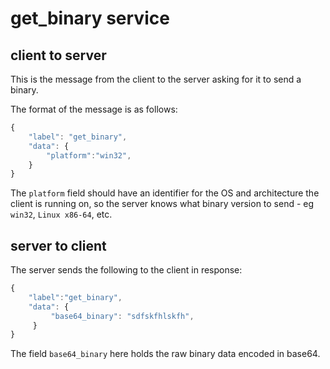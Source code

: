 # get_binary service

## client to server

This is the message from the client to the server asking for it to send a binary.

The format of the message is as follows:

```js
{
    "label": "get_binary",
    "data": {
        "platform":"win32",
    }
}
```

The `platform` field should have an identifier for the OS and architecture the client is running on, so the server knows what binary version to send - eg `win32`, `Linux x86-64`, etc.

## server to client

The server sends the following to the client in response:

```js
{
    "label":"get_binary",
    "data": {
         "base64_binary": "sdfskfhlskfh",
     }
}
```

The field `base64_binary` here holds the raw binary data encoded in base64.
